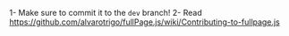 1- Make sure to commit it to the `dev` branch!
2- Read https://github.com/alvarotrigo/fullPage.js/wiki/Contributing-to-fullpage.js